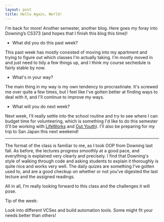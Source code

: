 ```yaml
---
layout: post
title: Hello Again, World!
---
```


I'm back for more! Another semester, another blog. Here goes my foray into Downing’s CS373 (and hopes that I finish this blog this time)!

* What did you do this past week?

This past week has mostly consisted of moving into my apartment and trying to figure out which classes I'm actually taking. I'm mostly moved in and just need to tidy a few things up, and I think my course sechedule is fairly stable by now. 

* What's in your way?

The main thing in my way is my own tendency to procrastinate. It's screwed me over quite a few times, but I feel like I've gotten better at finding ways to deal with it, and I'll continue to improve my ways. 

* What will you do next week?

Next week, I'll really settle into the school routine and try to see where I can budget time for volunteering, which is something I'd like to do this semester (I'll be working with [LifeWorks](http://www.lifeworksaustin.org/) and [Out Youth](http://www.outyouth.org/)). I'll also be preparing for my trip to San Japan this next weekend!

---

The format of the class is familiar to me, as I took OOP from Downing last fall. As before, the lectures progress smoothly at a good pace, and everything is explained very clearly and precisely. I find that Downing's style of walking through code and asking students to explain it thoroughly is quite nice and works very well. The daily quizes are something I've gotten used to, and are a good checkup on whether or not you've digested the last lecture and the assigned readings.

All in all, I’m really looking forward to this class and the challenges it will pose.

Tip of the week:

Look into different VCSes and build automation tools. Some might fit your needs better than others!